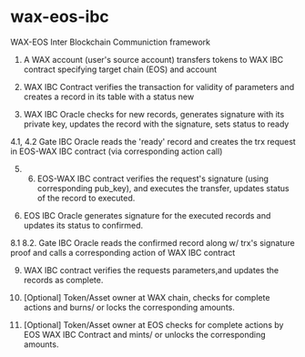 # wax-eos-ibc
WAX-EOS Inter Blockchain Communiction framework



1. A WAX account (user's source account) transfers tokens to WAX IBC contract specifying target chain (EOS) and account

2. WAX IBC Contract verifies the transaction for validity of parameters and creates a record in its table with a status new

3. WAX IBC Oracle checks for new records, generates signature with its private key, updates the record with the signature, sets status to ready

4.1, 4.2 Gate IBC Oracle reads the 'ready' record and creates the trx request in EOS-WAX IBC contract (via corresponding action call)

5. 6. EOS-WAX IBC contract verifies the request's signature (using corresponding pub_key), and executes the transfer, updates status of the record to executed.

7. EOS IBC Oracle generates signature for the executed records and updates its status to confirmed.

8.1 8.2. Gate IBC Oracle reads the confirmed record along w/ trx's signature proof and calls a corresponding action of WAX IBC contract

9. WAX IBC contract verifies the requests parameters,and updates the records as complete. 

10. [Optional] Token/Asset owner at WAX chain, checks for complete actions and burns/ or locks the corresponding amounts.

11. [Optional] Token/Asset owner at EOS checks for complete actions by EOS WAX IBC Contract and mints/ or unlocks the corresponding amounts.
